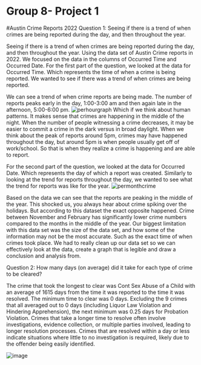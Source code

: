 # Group 8- Project 1
#Austin Crime Reports 2022
Question 1: Seeing if there is a trend of when crimes are being reported during the day, and then throughout the year.

Seeing if there is a trend of when crimes are being reported during the day, and then throughout the year.
Using the data set of Austin Crime reports in 2022. We focused on the data in the columns of Occurred Time and Occurred Date.
For the first part of the question, we looked at the data for Occurred Time. Which represents the time of when a crime is being reported. We wanted to see if there was a trend of when crimes are being reported.

We can see a trend of when crime reports are being made. The number of reports peaks early in the day, 1:00-3:00 am and then again late in the afternoon, 5:00-6:00 pm. ![perhourgraph](https://github.com/ilianamca/Project-1/assets/130320641/6c6a05d7-8d4e-49da-9d4d-f33e2abef50f)
Which if we think about human patterns. It makes sense that crimes are happening in the middle of the night. When the number of people witnessing a crime decreases, it may be easier to commit a crime in the dark versus in broad daylight. When we think about the peak of reports around 5pm, crimes may have happened throughout the day, but around 5pm is when people usually get off of work/school. So that is when they realize a crime is happening and are able to report. 

For the second part of the question, we looked at the data for Occurred Date. Which represents the day of which a report was created. Similarly to looking at the trend for reports throughout the day, we wanted to see what the trend for reports was like for the year. 
![permonthcrime](https://github.com/ilianamca/Project-1/assets/130320641/94bc7055-0095-4b2a-a29f-1aba187509e0)

Based on the data we can see that the reports are peaking in the middle of the year. This shocked us, you always hear about crime spiking over the holidays. But according to this dataset the exact opposite happened. Crime between November and February has significantly lower crime numbers compared to the months in the middle of the year. 
Our biggest limitation with this data set was the size of the data set, and how some of the information may not be the most accurate. Such as the exact time of when crimes took place. We had to really clean up our data set so we can effectively look at the data, create a graph that is legible and draw a conclusion and analysis from. 

Question 2: How many days (on average) did it take for each type of crime to be cleared?

The crime that took the longest to clear was Cont Sex Abuse of a Child with an average of 1615 days from the time it was reported to the time it was resolved. The minimum time to clear was 0 days. Excluding the 9 crimes that all averaged out to 0 days (including Liquor Law Violation and Hindering Apprehension), the next minimum was 0.25 days for Probation Violation. Crimes that take a longer time to resolve often involve  investigations, evidence collection, or multiple parties involved, leading to longer resolution processes. Crimes that are resolved within a day or less indicate situations where little to no investigation is required, likely due to the offender being easily identified. 

![image](https://github.com/ilianamca/Project-1/assets/130519405/9e2e51fa-4379-491a-8dd3-f5fc8a146e24)
